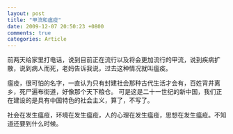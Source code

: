 ```yaml
---
layout: post
title: "甲流和瘟疫"
date: 2009-12-07 20:50:23 +0800
comments: true
categories: Article
---
```

前两天给家里打电话，说到目前正在流行以及将会更加流行的甲流，说到疾病扩散，说到病人而死，老妈告诉我说，过去这种情况就叫瘟疫。

瘟疫，很可怕的名字，一直认为只有封建社会那种古代生活才会有，百姓背井离乡，死尸遍布街道，好像那个天下粮仓。
可是这是二十一世纪的新中国，我们正在建设的是具有中国特色的社会主义，算了，不写了。

社会在发生瘟疫，环境在发生瘟疫，人的心理在发生瘟疫，思想在发生瘟疫。不知道还要到什么时候。